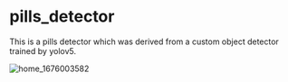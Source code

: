 # pills_detector
This is a pills detector which was derived from a custom object detector trained by yolov5.

![home_1676003582](https://user-images.githubusercontent.com/99988506/218037589-9625cb12-f613-4b45-b31b-fb9bb86078d5.jpg)
